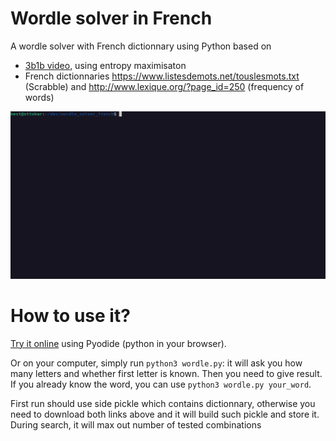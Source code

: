 # Wordle solver in French
A wordle solver with French dictionnary using Python based on
- [3b1b video](https://www.youtube.com/watch?v=v68zYyaEmEA), using entropy maximisaton
- French dictionnaries https://www.listesdemots.net/touslesmots.txt (Scrabble) and http://www.lexique.org/?page_id=250 (frequency of words)

![Sample game](demo.gif)

# How to use it?

[Try it online](https://cestpasphoto.github.io/pyodide_wordle.html) using Pyodide (python in your browser).

Or on your computer, simply run `python3 wordle.py`: it will ask you how many letters and whether first letter is known. Then you need to give result. If you already know the word, you can use `python3 wordle.py your_word`.

First run should use side pickle which contains dictionnary, otherwise you need to download both links above and it will build such pickle and store it.
During search, it will max out number of tested combinations